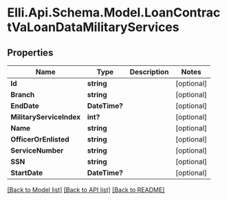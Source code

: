 # Elli.Api.Schema.Model.LoanContractVaLoanDataMilitaryServices
## Properties

Name | Type | Description | Notes
------------ | ------------- | ------------- | -------------
**Id** | **string** |  | [optional] 
**Branch** | **string** |  | [optional] 
**EndDate** | **DateTime?** |  | [optional] 
**MilitaryServiceIndex** | **int?** |  | [optional] 
**Name** | **string** |  | [optional] 
**OfficerOrEnlisted** | **string** |  | [optional] 
**ServiceNumber** | **string** |  | [optional] 
**SSN** | **string** |  | [optional] 
**StartDate** | **DateTime?** |  | [optional] 

[[Back to Model list]](../README.md#documentation-for-models) [[Back to API list]](../README.md#documentation-for-api-endpoints) [[Back to README]](../README.md)

